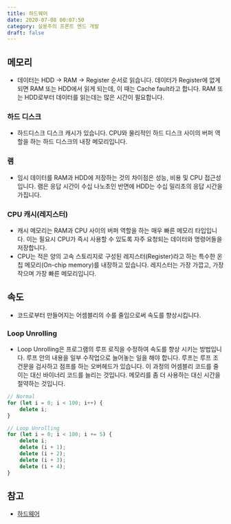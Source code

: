 ```yaml
---
title: 하드웨어
date: 2020-07-08 00:07:50
category: 실용주의 프론트 엔드 개발
draft: false
---
```


## 메모리

- 데이터는 HDD -> RAM -> Register 순서로 읽습니다. 데이터가 Register에 없게 되면 RAM 또는 HDD에서 읽게 되는데, 이 때는 Cache fault라고 합니다. RAM 또는 HDD로부터 데이터를 읽는데는 많은 시간이 필요합니다.

### 하드 디스크

- 하드디스크 디스크 캐시가 있습니다. CPU와 물리적인 하드 디스크 사이의 버퍼 역할을 하는 하드 디스크의 내장 메모리입니다.

### 램

- 임시 데이터를 RAM과 HDD에 저장하는 것의 차이점은 성능, 비용 및 CPU 접근성입니다. 램은 응답 시간이 수십 나노초인 반면에 HDD는 수십 밀리초의 응답 시간을 가집니다.

### CPU 캐시(레지스터)

- 캐시 메모리는 RAM과 CPU 사이의 버퍼 역할을 하는 매우 빠른 메모리 타입입니다. 이는 필요시 CPU가 즉시 사용할 수 있도록 자주 요청되는 데이터와 명령어들을 저장합니다.
- CPU는 적은 양의 고속 스토리지로 구성된 레지스터(Register)라고 하는 특수한 온칩 메모리(On-chip memory)를 내장하고 있습니다. 레지스터는 가장 가깝고, 가장 작으며 가장 빠른 메모리입니다.

## 속도

- 코드로부터 만들어지는 어셈블리의 수를 줄임으로써 속도를 향상시킵니다.

### Loop Unrolling

- Loop Unrolling은 프로그램의 루프 로직을 수정하여 속도를 향상 시키는 방법입니다. 루프 안의 내용을 일부 수작업으로 늘어놓는 일을 해야 합니다. 루프는 루프 조건문을 검사하고 점프를 하는 오버헤드가 있습니다. 이 과정의 어셈블리 코드를 줄이는 대신 바이너리 코드를 늘리는 것입니다. 메모리를 좀 더 사용하는 대신 시간을 절약하는 것입니다.

```javascript
// Normal
for (let i = 0; i < 100; i++) {
	delete i;
}

// Loop Unrolling
for (let i = 0; i < 100; i += 5) {
	delete i;
	delete (i + 1);
	delete (i + 2);
	delete (i + 3);
	delete (i + 4);
}
```

## 참고

- [하드웨어](https://peter-cho.gitbook.io/book/13/hardware)
